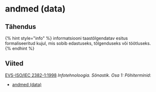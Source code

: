 # andmed \(data\)

## Tähendus

{% hint style="info" %}
informatsiooni taastõlgendatav esitus formaliseeritud kujul, mis sobib edastuseks, tõlgenduseks või töötluseks.
{% endhint %}

## Viited

[EVS-ISO/IEC 2382-1:1998](http://www.evs.ee/tooted/evs-iso-iec-2382-1-1998) _Infotehnoloogia. Sõnastik. Osa 1: Põhiterminid_:

* [andmed \(data\)](http://www.eki.ee/dict/its/index.cgi?Q=D05DD320-6C03-1014-88DC-FC5F0DBED45A&F=GUID&C01=1&C02=0&C10=1) 

